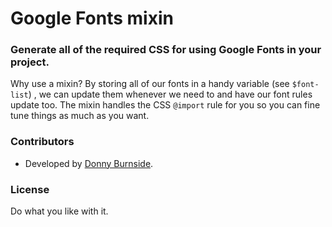 # Google Fonts mixin
### Generate all of the required CSS for using Google Fonts in your project.

Why use a mixin? By storing all of our fonts in a handy variable (see `$font-list`) , we can update them whenever we need to and have our font rules update too. The mixin handles the CSS `@import` rule for you so you can fine tune things as much as you want.

### Contributors
* Developed by [Donny Burnside](http://www.donnyburnside.com/).

### License
Do what you like with it.
